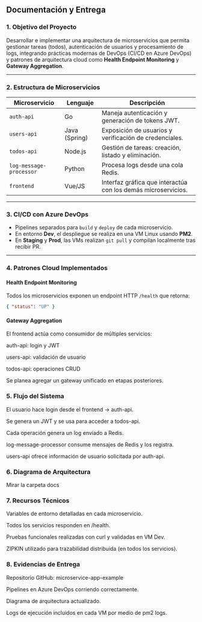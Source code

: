## Documentación y Entrega

### 1. Objetivo del Proyecto
Desarrollar e implementar una arquitectura de microservicios que permita gestionar tareas (todos), autenticación de usuarios y procesamiento de logs, integrando prácticas modernas de DevOps (CI/CD en Azure DevOps) y patrones de arquitectura cloud como **Health Endpoint Monitoring** y **Gateway Aggregation**.

---

### 2. Estructura de Microservicios

| Microservicio           | Lenguaje         | Descripción                                                                 |
|-------------------------|------------------|-----------------------------------------------------------------------------|
| `auth-api`              | Go               | Maneja autenticación y generación de tokens JWT.                            |
| `users-api`             | Java (Spring)    | Exposición de usuarios y verificación de credenciales.                      |
| `todos-api`             | Node.js          | Gestión de tareas: creación, listado y eliminación.                         |
| `log-message-processor` | Python           | Procesa logs desde una cola Redis.                                          |
| `frontend`              | Vue/JS           | Interfaz gráfica que interactúa con los demás microservicios.               |

---

### 3. CI/CD con Azure DevOps

- Pipelines separados para `build` y `deploy` de cada microservicio.
- En entorno **Dev**, el despliegue se realiza en una VM Linux usando **PM2**.
- En **Staging** y **Prod**, las VMs realizan `git pull` y compilan localmente tras recibir PR.

---

### 4. Patrones Cloud Implementados

#### Health Endpoint Monitoring
Todos los microservicios exponen un endpoint HTTP `/health` que retorna:
```json
{ "status": "UP" }
```

#### Gateway Aggregation
El frontend actúa como consumidor de múltiples servicios:

auth-api: login y JWT

users-api: validación de usuario

todos-api: operaciones CRUD

Se planea agregar un gateway unificado en etapas posteriores.

### 5. Flujo del Sistema

El usuario hace login desde el frontend → auth-api.

Se genera un JWT y se usa para acceder a todos-api.

Cada operación genera un log enviado a Redis.

log-message-processor consume mensajes de Redis y los registra.

users-api ofrece información de usuario solicitada por auth-api.

### 6. Diagrama de Arquitectura

Mirar la carpeta docs

### 7. Recursos Técnicos

Variables de entorno detalladas en cada microservicio.

Todos los servicios responden en /health.

Pruebas funcionales realizadas con curl y validadas en VM Dev.

ZIPKIN utilizado para trazabilidad distribuida (en todos los servicios).

### 8. Evidencias de Entrega

Repositorio GitHub: microservice-app-example

Pipelines en Azure DevOps corriendo correctamente.

Diagrama de arquitectura actualizado.

Logs de ejecución incluidos en cada VM por medio de pm2 logs.